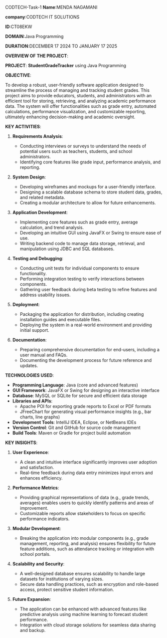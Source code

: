 CODTECH-Task-1
**Name**:MENDA NAGAMANI

**company**:CODTECH IT SOLUTIONS

**ID**:CT08EKW

**DOMAIN**:Java Programming

**DURATION**:DECEMBER 17 2024 TO JANUARY 17 2025



**OVERVIEW OF THE PROJECT**:

**PROJECT**: **StudentGradeTracker** using Java Programming

**OBJECTIVE**:

To develop a robust, user-friendly software application designed to streamline the process of managing and tracking student grades. This project aims to provide educators, students, and administrators with an efficient tool for storing, retrieving, and analyzing academic performance data. The system will offer functionalities such as grade entry, automated calculations, performance visualization, and customizable reporting, ultimately enhancing decision-making and academic oversight.

**KEY ACTIVITIES**:

1. **Requirements Analysis**:

   - Conducting interviews or surveys to understand the needs of potential users such as teachers, students, and school administrators.
   - Identifying core features like grade input, performance analysis, and reporting.

2. **System Design**:

   - Developing wireframes and mockups for a user-friendly interface.
   - Designing a scalable database schema to store student data, grades, and related metadata.
   - Creating a modular architecture to allow for future enhancements.

3. **Application Development**:

   - Implementing core features such as grade entry, average calculation, and trend analysis.
   - Developing an intuitive GUI using JavaFX or Swing to ensure ease of use.
   - Writing backend code to manage data storage, retrieval, and manipulation using JDBC and SQL databases.

4. **Testing and Debugging**:

   - Conducting unit tests for individual components to ensure functionality.
   - Performing integration testing to verify interactions between components.
   - Gathering user feedback during beta testing to refine features and address usability issues.

5. **Deployment**:

   - Packaging the application for distribution, including creating installation guides and executable files.
   - Deploying the system in a real-world environment and providing initial support.

6. **Documentation**:

   - Preparing comprehensive documentation for end-users, including a user manual and FAQs.
   - Documenting the development process for future reference and updates.

**TECHNOLOGIES USED**:

- **Programming Language**: Java (core and advanced features)
- **GUI Framework**: JavaFX or Swing for designing an interactive interface
- **Database**: MySQL or SQLite for secure and efficient data storage
- **Libraries and APIs**:
  - Apache POI for exporting grade reports to Excel or PDF formats
  - JFreeChart for generating visual performance insights (e.g., bar charts, line graphs)
- **Development Tools**: IntelliJ IDEA, Eclipse, or NetBeans IDEs
- **Version Control**: Git and GitHub for source code management
- **Build Tools**: Maven or Gradle for project build automation

**KEY INSIGHTS**:

1. **User Experience**:

   - A clean and intuitive interface significantly improves user adoption and satisfaction.
   - Real-time feedback during data entry minimizes input errors and enhances efficiency.

2. **Performance Metrics**:

   - Providing graphical representations of data (e.g., grade trends, averages) enables users to quickly identify patterns and areas of improvement.
   - Customizable reports allow stakeholders to focus on specific performance indicators.

3. **Modular Development**:

   - Breaking the application into modular components (e.g., grade management, reporting, and analysis) ensures flexibility for future feature additions, such as attendance tracking or integration with school portals.

4. **Scalability and Security**:

   - A well-designed database ensures scalability to handle large datasets for institutions of varying sizes.
   - Secure data handling practices, such as encryption and role-based access, protect sensitive student information.

5. **Future Expansion**:

   - The application can be enhanced with advanced features like predictive analysis using machine learning to forecast student performance.
   - Integration with cloud storage solutions for seamless data sharing and backup.


